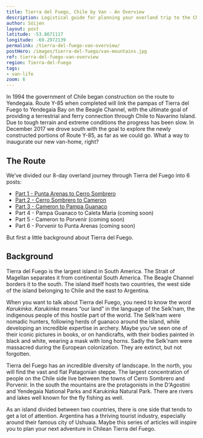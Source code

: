 ```yaml
---
title: Tierra del Fuego, Chile by Van - An Overview
description: Logistical guide for planning your overland trip to the Chilean side of Tierra del Fuego.
author: Sóijen
layout: post
latitude: -53.8671117
longitude: -69.2972139
permalink: /tierra-del-fuego-van-overview/
postHero: /images/tierra-del-fuego/van-mountains.jpg
ref: tierra-del-fuego-van-overview
region: Tierra-del-Fuego
tags:
- van-life
zoom: 6
---
```

In 1994 the government of Chile began construction on the route to Yendegaia. Route Y-85 when completed will link the pampas of Tierra del Fuego to Yendegaia Bay on the Beagle Channel, with the ultimate goal of providing a terrestrial and ferry connection through Chile to Navarino Island. Due to tough terrain and extreme conditions the progress has been slow. In December 2017 we drove south with the goal to explore the newly constructed portions of Route Y-85, as far as we could go. What a way to inaugurate our new van-home, right?

<h2>The Route</h2>

We’ve divided our 8-day overland journey through Tierra del Fuego into 6 posts:
<ul class="post-stats bullets">
  <li><a href="/TDF-part-1-punta-arenas-cerro-sombrero/">Part 1 - Punta Arenas to Cerro Sombrero</a></li>
  <li><a href="/TDF-part-2-cerro-sombrero-cameron/">Part 2 - Cerro Sombrero to Cameron</a></li>
  <li><a href="/TDF-part-3-cameron-pampa-guanaco/">Part 3 - Cameron to Pampa Guanaco</a></li>
  <li>Part 4 - Pampa Guanaco to Caleta Maria (coming soon)</li>
  <li>Part 5 - Cameron to Porvenir (coming soon)</li>
  <li>Part 6 - Porvenir to Punta Arenas (coming soon)</li>
</ul>

But first a little background about Tierra del Fuego.

<h2>Background</h2>

Tierra del Fuego is the largest island in South America. The Strait of Magellan separates it from continental South America. The Beagle Channel borders it to the south. The island itself hosts two countries, the west side of the island belonging to Chile and the east to Argentina.

When you want to talk about Tierra del Fuego, you need to know the word <em>Karukinka</em>. <em>Karukinka</em> means “our land” in the language of the Selk’nam, the indigenous people of this hostile part of the world. The Selk’nam were nomadic hunters, following herds of guanaco around the island, while developing an incredible expertise in archery. Maybe you’ve seen one of their iconic pictures in books, or on handicrafts, with their bodies painted in black and white, wearing a mask with long horns. Sadly the Selk’nam were massacred during the European colonization. They are extinct, but not forgotten.

Tierra del Fuego has an incredible diversity of landscape. In the north, you will find the vast and flat Patagonian steppe. The largest concentration of people on the Chile side live between the towns of Cerro Sombrero and Porvenir. In the south the mountains are the protagonists in the D'Agostini and Yendegaia National Parks and Karukinka Natural Park. There are rivers and lakes well known for the fly fishing as well.

As an island divided between two countries, there is one side that tends to get a lot of attention. Argentina has a thriving tourist industry, especially around their famous city of Ushuaia. Maybe this series of articles will inspire you to plan your next adventure in Chilean Tierra del Fuego.
